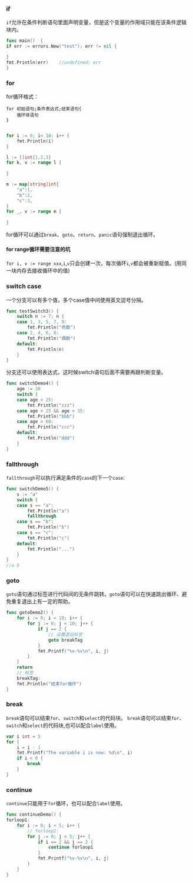 ### if

`if`允许在条件判断语句里面声明变量，但是这个变量的作用域只能在该条件逻辑块内。

```go
func main()  {
if err := errors.New("test"); err != nil {

}
fmt.Println(err)    //undefined: err
}
```

### for

for循环格式：
```
for 初始语句;条件表达式;结束语句{
    循环体语句
}
```

```go

for i := 0; i< 10; i++ {
	fmt.Println(i)
}

l := []int{1,2,3}
for k, v := range l {
	
}

m := map[string]int{
	"a":1,
	"b":2,
	"c":3,
}
for _, v := range m {
	
}
```

for循环可以通过`break`、`goto`、`return`、`panic`语句强制退出循环。

#### for range循环需要注意的坑
`for i, v := range xxx`,`i`,`v`只会创建一次，每次循环`i`,`v`都会被重新赋值。(用同一块内存去接收循环中的值)


### switch case
一个分支可以有多个值，多个case值中间使用英文逗号分隔。
```go
func testSwitch3() {
	switch n := 7; n {
	case 1, 3, 5, 7, 9:
		fmt.Println("奇数")
	case 2, 4, 6, 8:
		fmt.Println("偶数")
	default:
		fmt.Println(n)
	}
}
```
分支还可以使用表达式，这时候switch语句后面不需要再跟判断变量。

```go
func switchDemo4() {
	age := 30
	switch {
	case age < 25:
		fmt.Println("zzz")
	case age > 25 && age < 35:
		fmt.Println("bbb")
	case age > 60:
		fmt.Println("ccc")
	default:
		fmt.Println("ddd")
	}
}
```

### fallthrough
`fallthrough`可以执行满足条件的`case`的下一个`case`:
```go
func switchDemo5() {
	s := "a"
	switch {
	case s == "a":
		fmt.Println("a")
		fallthrough
	case s == "b":
		fmt.Println("b")
	case s == "c":
		fmt.Println("c")
	default:
		fmt.Println("...")
	}
}
//a b
```

### goto
`goto`语句通过标签进行代码间的无条件跳转。`goto`语句可以在快速跳出循环、避免重复退出上有一定的帮助。
```go
func gotoDemo2() {
    for i := 0; i < 10; i++ {
        for j := 0; j < 10; j++ {
            if j == 2 {
                // 设置退出标签
                goto breakTag
            }
            fmt.Printf("%v-%v\n", i, j)
        }
    }
    return
    // 标签
    breakTag:
    fmt.Println("结束for循环")
}
```

### break
`break`语句可以结束`for`、`switch`和`select`的代码块。
`break`语句可以结束`for`、`switch`和`select`的代码块,也可以配合`label`使用。
```go
var i int = 5
for {
    i = i - 1
    fmt.Printf("The variable i is now: %d\n", i)
    if i < 0 {
    	break
    }
}
```

### continue
`continue`只能用于`for`循环，也可以配合`label`使用。
```go
func continueDemo() {
forloop1:
	for i := 0; i < 5; i++ {
		// forloop2:
		for j := 0; j < 5; j++ {
			if i == 2 && j == 2 {
				continue forloop1
			}
			fmt.Printf("%v-%v\n", i, j)
		}
	}
}

```